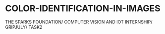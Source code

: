 # COLOR-IDENTIFICATION-IN-IMAGES
THE SPARKS FOUNDATION/ COMPUTER VISION AND IOT INTERNSHIP/ GRIPJULY/ TASK2
